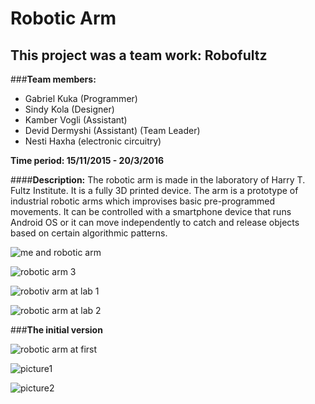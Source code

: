 # Robotic Arm

## This project was a team work: Robofultz

###**Team members:**

* Gabriel Kuka (Programmer)
* Sindy Kola (Designer)
* Kamber Vogli (Assistant)
* Devid Dermyshi (Assistant) (Team Leader)
* Nesti Haxha (electronic circuitry)

**Time period: 15/11/2015 - 20/3/2016**

####**Description:**
The robotic arm is made in the laboratory of Harry T. Fultz Institute. It is a fully 3D printed device. The arm is a prototype of industrial robotic arms which improvises basic pre-programmed movements. It can be controlled with a smartphone device that runs Android OS or it can move independently to catch and release objects based on certain algorithmic patterns.

![me and robotic arm](https://cloud.githubusercontent.com/assets/17888328/21582524/6be50382-d05c-11e6-8862-44ae62c02685.jpg)

![robotic arm 3](https://cloud.githubusercontent.com/assets/17888328/21582525/6ddcfc6c-d05c-11e6-9789-7c1451b5ad9f.jpg)

![robotiv arm at lab 1](https://cloud.githubusercontent.com/assets/17888328/21582527/70e3ae1a-d05c-11e6-99f3-d5deaf4f52a6.jpg)

![robotic arm at lab 2](https://cloud.githubusercontent.com/assets/17888328/21582528/70e559d6-d05c-11e6-88cb-18763fd4f6ef.jpg)

###**The initial version**

![robotic arm at first](https://cloud.githubusercontent.com/assets/17888328/21725889/90aaebc8-d43a-11e6-8e4c-94106bd2acf4.jpg)

![picture1](https://cloud.githubusercontent.com/assets/17888328/21725887/90a37d20-d43a-11e6-8c85-de2f7b9e8eab.jpg)

![picture2](https://cloud.githubusercontent.com/assets/17888328/21725888/90a5c86e-d43a-11e6-943f-330908596d96.jpg)
